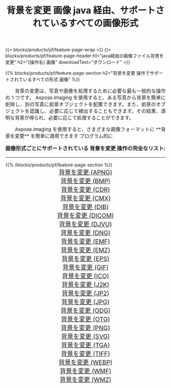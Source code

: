 ﻿---
title: 背景を変更 画像 java 経由、サポートされているすべての画像形式 
weight: 3920
url: /ja/java/change-background/ 
lang: ja
langdirlevel: 2
locales: zh-hans,ja,it,ru,de,es,fr,nl,id,lt,pl,pt,vi,tr,ko,zh-hant,ar,hi,th,sv,cs,uk,he
description: Aspose.Imaging を使用すると、java 経由で簡単に 背景を変更 イメージを作成できます
---

{{< blocks/products/pf/feature-page-wrap >}}
{{< blocks/products/pf/feature-page-header h1="java経由の画像ファイル背景を変更" h2="{操作名} 画像" downloadText="ダウンロード" >}}


{{% blocks/products/pf/feature-page-section  h2="背景を変更 操作でサポートされているすべての形式 画像" %}}
<p align="justify" style="text-indent:2em;font-size:15px;">
背景の変更は、写真や画像を処理するために必要な最も一般的な操作の 1 つです。 Aspose.Imaging を使用すると、ある写真から背景を簡単に削除し、別の写真に前景オブジェクトを配置できます。また、前景のオブジェクトを認識し、必要に応じて検出することもできます。その結果、透明な背景が得られ、必要に応じて処理することができます。
</p>
<p align="justify" style="text-indent:2em;font-size:15px;">
Aspose.Imaging を使用すると、さまざまな画像フォーマットに **背景を変更** を簡単に適用できます プログラム的に
</p>
<h3 style="margin-top:16px;">
画像形式ごとにサポートされている 背景を変更 操作の完全なリスト:
</h3>
<hr/>
{{% /blocks/products/pf/feature-page-section %}}
<div class="container-fluid productfamilypage bg-gray">
    <div class="convertypes bg-gray agp-content section">
        <div class="container">
		<div class="row other-converters" style="gap: 10px;font-size: 19px;text-align:center;">
		    <div class='col-md-3 other-converter remove-lp remove-rp'><a href="/imaging/ja/java/change-background/apng/" style="padding:15px;">背景を変更 (APNG)</a></div><div class='col-md-3 other-converter remove-lp remove-rp'><a href="/imaging/ja/java/change-background/bmp/" style="padding:15px;">背景を変更 (BMP)</a></div><div class='col-md-3 other-converter remove-lp remove-rp'><a href="/imaging/ja/java/change-background/cdr/" style="padding:15px;">背景を変更 (CDR)</a></div><div class='col-md-3 other-converter remove-lp remove-rp'><a href="/imaging/ja/java/change-background/cmx/" style="padding:15px;">背景を変更 (CMX)</a></div><div class='col-md-3 other-converter remove-lp remove-rp'><a href="/imaging/ja/java/change-background/dib/" style="padding:15px;">背景を変更 (DIB)</a></div><div class='col-md-3 other-converter remove-lp remove-rp'><a href="/imaging/ja/java/change-background/dicom/" style="padding:15px;">背景を変更 (DICOM)</a></div><div class='col-md-3 other-converter remove-lp remove-rp'><a href="/imaging/ja/java/change-background/djvu/" style="padding:15px;">背景を変更 (DJVU)</a></div><div class='col-md-3 other-converter remove-lp remove-rp'><a href="/imaging/ja/java/change-background/dng/" style="padding:15px;">背景を変更 (DNG)</a></div><div class='col-md-3 other-converter remove-lp remove-rp'><a href="/imaging/ja/java/change-background/emf/" style="padding:15px;">背景を変更 (EMF)</a></div><div class='col-md-3 other-converter remove-lp remove-rp'><a href="/imaging/ja/java/change-background/emz/" style="padding:15px;">背景を変更 (EMZ)</a></div><div class='col-md-3 other-converter remove-lp remove-rp'><a href="/imaging/ja/java/change-background/eps/" style="padding:15px;">背景を変更 (EPS)</a></div><div class='col-md-3 other-converter remove-lp remove-rp'><a href="/imaging/ja/java/change-background/gif/" style="padding:15px;">背景を変更 (GIF)</a></div><div class='col-md-3 other-converter remove-lp remove-rp'><a href="/imaging/ja/java/change-background/ico/" style="padding:15px;">背景を変更 (ICO)</a></div><div class='col-md-3 other-converter remove-lp remove-rp'><a href="/imaging/ja/java/change-background/j2k/" style="padding:15px;">背景を変更 (J2K)</a></div><div class='col-md-3 other-converter remove-lp remove-rp'><a href="/imaging/ja/java/change-background/jp2/" style="padding:15px;">背景を変更 (JP2)</a></div><div class='col-md-3 other-converter remove-lp remove-rp'><a href="/imaging/ja/java/change-background/jpg/" style="padding:15px;">背景を変更 (JPG)</a></div><div class='col-md-3 other-converter remove-lp remove-rp'><a href="/imaging/ja/java/change-background/odg/" style="padding:15px;">背景を変更 (ODG)</a></div><div class='col-md-3 other-converter remove-lp remove-rp'><a href="/imaging/ja/java/change-background/otg/" style="padding:15px;">背景を変更 (OTG)</a></div><div class='col-md-3 other-converter remove-lp remove-rp'><a href="/imaging/ja/java/change-background/png/" style="padding:15px;">背景を変更 (PNG)</a></div><div class='col-md-3 other-converter remove-lp remove-rp'><a href="/imaging/ja/java/change-background/svg/" style="padding:15px;">背景を変更 (SVG)</a></div><div class='col-md-3 other-converter remove-lp remove-rp'><a href="/imaging/ja/java/change-background/tga/" style="padding:15px;">背景を変更 (TGA)</a></div><div class='col-md-3 other-converter remove-lp remove-rp'><a href="/imaging/ja/java/change-background/tiff/" style="padding:15px;">背景を変更 (TIFF)</a></div><div class='col-md-3 other-converter remove-lp remove-rp'><a href="/imaging/ja/java/change-background/webp/" style="padding:15px;">背景を変更 (WEBP)</a></div><div class='col-md-3 other-converter remove-lp remove-rp'><a href="/imaging/ja/java/change-background/wmf/" style="padding:15px;">背景を変更 (WMF)</a></div><div class='col-md-3 other-converter remove-lp remove-rp'><a href="/imaging/ja/java/change-background/wmz/" style="padding:15px;">背景を変更 (WMZ)</a></div>
                </div>
        </div>
    </div>
</div>
<br/>
